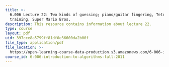 ```yaml
---
title: >-
  6.006 Lecture 22: Two kinds of guessing; piano/guitar fingering, Tetris
  training, Super Mario Bros.
description: This resource contains information about lecture 22.
type: course
layout: pdf
uid: 397cce8a5799ff81df0e36600da2b00f
file_type: application/pdf
file_location: >-
  https://open-learning-course-data-production.s3.amazonaws.com/6-006-introduction-to-algorithms-fall-2011/397cce8a5799ff81df0e36600da2b00f_MIT6_006F11_lec22.pdf
course_id: 6-006-introduction-to-algorithms-fall-2011
---
```

